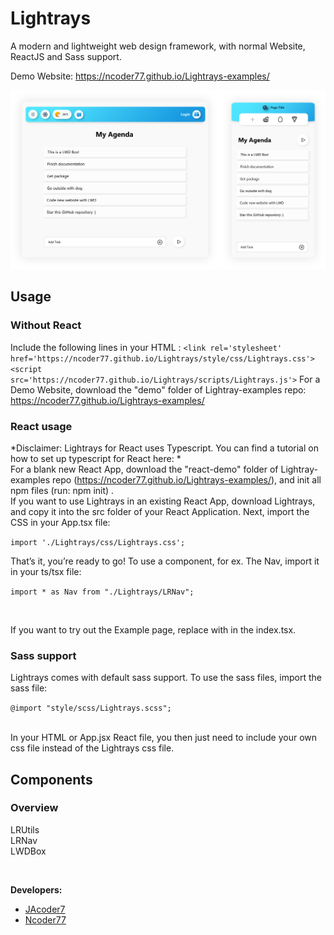 # Lightrays
A modern and lightweight web design framework, with normal Website, ReactJS and Sass support.

Demo Website: https://ncoder77.github.io/Lightrays-examples/

![Lightrays example image](/img/Logos/readmeHead.png "LR example: responsive Web App")

 

## Usage
### Without React
Include the following lines in your HTML <head>:
`
    <link rel='stylesheet' href='https://ncoder77.github.io/Lightrays/style/css/Lightrays.css'>
    <script src='https://ncoder77.github.io/Lightrays/scripts/Lightrays.js'>
`
For a Demo Website, download the "demo" folder of Lightray-examples repo: https://ncoder77.github.io/Lightrays-examples/
<br>

### React usage
*Disclaimer: Lightrays for React uses Typescript. You can find a tutorial on how to set up typescript for React here: *
<br>
For a blank new React App, download the "react-demo" folder of Lightray-examples repo (https://ncoder77.github.io/Lightrays-examples/), and init all npm files (run: npm init) .
<br>
If you want to use Lightrays in an existing React App, download Lightrays, and copy it into the src folder of your React Application. Next, import the CSS in your App.tsx file: <br>

` import './Lightrays/css/Lightrays.css'; `

That’s it, you’re ready to go! To use a component, for ex. The Nav, import it in your ts/tsx file: <br>

` import * as Nav from "./Lightrays/LRNav"; `

<br>

If you want to try out the Example page, replace <App /> with <ExampleApp /> in the index.tsx.

### Sass support
Lightrays comes with default sass support. To use the sass files, import the sass file:<br>

` @import "style/scss/Lightrays.scss"; `

<br>
In your HTML or App.jsx React file, you then just need to include your own css file instead of the Lightrays css file.

## Components
### Overview
LRUtils<br>
LRNav<br>
LWDBox<br>

<br>

**Developers:**
* [JAcoder7](https://github.com/JAcoder7 "go to his github-accont")
* [Ncoder77](https://github.com/Ncoder77 "go to his github-accont")
<br><br>
